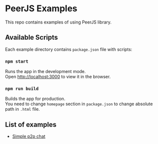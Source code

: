 # PeerJS Examples

This repo contains examples of using PeerJS library.

## Available Scripts

Each example directory contains `package.json` file with scripts:

### `npm start`

Runs the app in the development mode.<br>
Open [http://localhost:3000](http://localhost:3000) to view it in the browser.

### `npm run build`

Builds the app for production.<br>
You need to change `homepage` section in `package.json` to change absolute path in `.html` file.

## List of examples

- [Simple p2p chat](https://github.com/afrokick/peerjs-examples/tree/master/simple-chat)